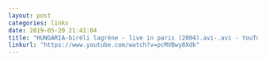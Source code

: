 ```yaml
---
layout: post
categories: links
date: 2019-05-20 21:41:04
title: "HUNGARIA-biréli lagrène - live in paris (2004).avi-.avi - YouTube"
linkurl: "https://www.youtube.com/watch?v=pcMVBwy8Xdk"
---
```

